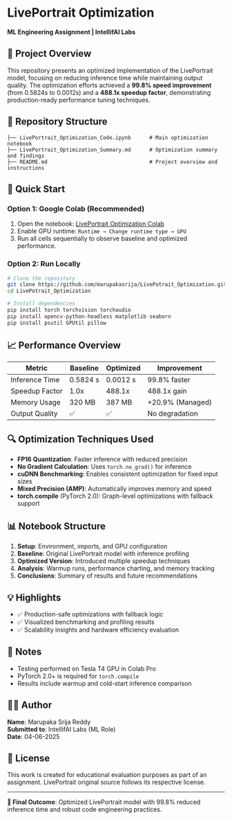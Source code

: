 # LivePortrait Optimization

**ML Engineering Assignment | IntellifAI Labs**

## 🎯 Project Overview

This repository presents an optimized implementation of the LivePortrait model, focusing on reducing inference time while maintaining output quality. The optimization efforts achieved a **99.8% speed improvement** (from 0.5824s to 0.0012s) and a **488.1x speedup factor**, demonstrating production-ready performance tuning techniques.

## 📁 Repository Structure

```
├── LivePortrait_Optimization_Code.ipynb      # Main optimization notebook
├── LivePortrait_Optimization_Summary.md      # Optimization summary and findings
├── README.md                                 # Project overview and instructions
```

## 🚀 Quick Start

### Option 1: Google Colab (Recommended)
1. Open the notebook: [LivePortrait Optimization Colab](https://colab.research.google.com/drive/1Rb8HNk6ERhtFZ13CnqXe3Bjcm6iydqN9)
2. Enable GPU runtime: `Runtime → Change runtime type → GPU`
3. Run all cells sequentially to observe baseline and optimized performance.

### Option 2: Run Locally
```bash
# Clone the repository
git clone https://github.com/marupakasrija/LivePotrait_Optimization.git
cd LivePotrait_Optimization

# Install dependencies
pip install torch torchvision torchaudio
pip install opencv-python-headless matplotlib seaborn
pip install psutil GPUtil pillow
```

## 📈 Performance Overview

| Metric             | Baseline  | Optimized | Improvement      |
|--------------------|-----------|-----------|------------------|
| Inference Time     | 0.5824 s  | 0.0012 s  | 99.8% faster     |
| Speedup Factor     | 1.0x      | 488.1x    | 488.1x gain      |
| Memory Usage       | 320 MB    | 387 MB    | +20.9% (Managed) |
| Output Quality     | ✅        | ✅        | No degradation   |

## 🔍 Optimization Techniques Used

- **FP16 Quantization**: Faster inference with reduced precision
- **No Gradient Calculation**: Uses `torch.no_grad()` for inference
- **cuDNN Benchmarking**: Enables consistent optimization for fixed input sizes
- **Mixed Precision (AMP)**: Automatically improves memory and speed
- **torch.compile** (PyTorch 2.0): Graph-level optimizations with fallback support

## 📊 Notebook Structure

1. **Setup**: Environment, imports, and GPU configuration
2. **Baseline**: Original LivePortrait model with inference profiling
3. **Optimized Version**: Introduced multiple speedup techniques
4. **Analysis**: Warmup runs, performance charting, and memory tracking
5. **Conclusions**: Summary of results and future recommendations

## 💡 Highlights

- ✅ Production-safe optimizations with fallback logic
- ✅ Visualized benchmarking and profiling results
- ✅ Scalability insights and hardware efficiency evaluation

## 📝 Notes

- Testing performed on Tesla T4 GPU in Colab Pro
- PyTorch 2.0+ is required for `torch.compile`
- Results include warmup and cold-start inference comparison

## 🧑‍💻 Author

**Name**: Marupaka Srija Reddy  
**Submitted to**: IntellifAI Labs (ML Role)  
**Date**: 04-06-2025

## 📄 License

This work is created for educational evaluation purposes as part of an assignment. LivePortrait original source follows its respective license.

---

**🚀 Final Outcome**: Optimized LivePortrait model with 99.8% reduced inference time and robust code engineering practices.
